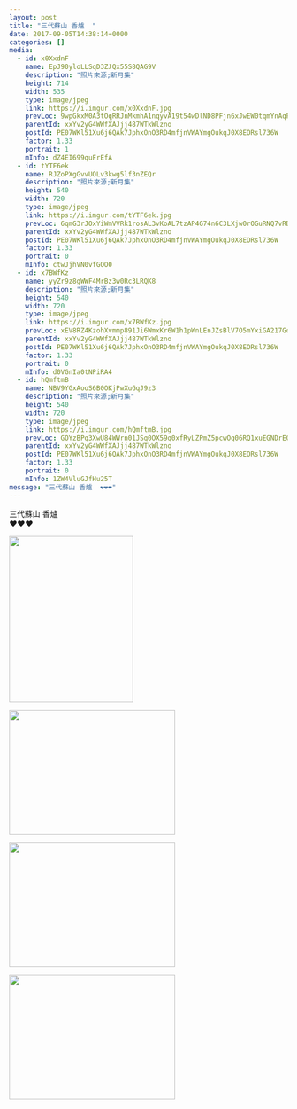 ```yaml
---
layout: post
title: "三代蘇山 香爐  " 
date: 2017-09-05T14:38:14+0000 
categories: [] 
media:
  - id: x0XxdnF
    name: EpJ90yloLLSqD3ZJQx55S8QAG9V
    description: "照片來源;新月集"   
    height: 714
    width: 535
    type: image/jpeg
    link: https://i.imgur.com/x0XxdnF.jpg
    prevLoc: 9wpGkxM0A3tOqRRJnMkmhA1nqyvA19t54wDlND8PFjn6xJwEW0tqmYnAqPqMuAGo29G7A7c4wnQoVx69FoN7Dxgj88s6v4kNRlLLSEB03l66VMfWEgKEjEZ3IJ8wMqpOmWt86Yz94236F7GD04ZMM9CryLQpRlx8C6gr49GA9pFYQmV4M4Rksv40MQokrvTvOzrAr6Klcvqz29w87oTY6DppV4wNuA9p55054OFjw0O1R9L2ULxYmp
    parentId: xxYv2yG4WWfXAJjj487WTkWlzno
    postId: PE07WKl51Xu6j6QAk7JphxOnO3RD4mfjnVWAYmgOukqJ0X8EORsl736W
    factor: 1.33
    portrait: 1
    mInfo: dZ4EI699quFrEfA
  - id: tYTF6ek
    name: RJZoPXgGvvUOLv3kwg5lf3nZEQr
    description: "照片來源;新月集"   
    height: 540
    width: 720
    type: image/jpeg
    link: https://i.imgur.com/tYTF6ek.jpg
    prevLoc: 6qmG3rJOxYiWmVVRk1rosAL3vKoAL7tzAP4G74n6C3LXjw0rOGuRNQ7vRDR4tOx89RWorNhqAGMPVR6ES8ELJ4vEV3HPWR0gmA2QFvlR3rXrMxcm96n2Xl1WFvop4rwnlZTQ344AoqKrcDPzogy446UVWnG9QxyjFymq9E88zlf5KZA8E44qsVmAOJVBzJUyPKYQGMl0uj1o7mQXAxCJ7kGZOrvDtomr87JYoqCOP6OPDWv2i1Z4MWE4QlU9p7PgR9Yj
    parentId: xxYv2yG4WWfXAJjj487WTkWlzno
    postId: PE07WKl51Xu6j6QAk7JphxOnO3RD4mfjnVWAYmgOukqJ0X8EORsl736W
    factor: 1.33
    portrait: 0
    mInfo: ctwJjhVN0vfGOO0
  - id: x7BWfKz
    name: yyZr9z8gWWF4MrBz3w0Rc3LRQK8
    description: "照片來源;新月集"   
    height: 540
    width: 720
    type: image/jpeg
    link: https://i.imgur.com/x7BWfKz.jpg
    prevLoc: xEV8RZ4KzohXvmmp891Ji6WmxKr6W1h1pWnLEnJZsBlV7O5mYxiGA217GoGnIgN5OBE3Dpi23mkMy4LpuBYvA8BgARTxPw1DyODjU2PA1zxzRGckvOZJLYNDsOz8X21L7DSzMDM6KJ61iJXPl0lnVlFLgygzrnxZcQBpKQGVnXiP55VkoOrjuWZ0NwwMOqT3Wr5mvAEXiRQg8VOPnwir7YVE9BWocqV7zyxDRLHvEyLgAOzEfqmkooOym2Uov7nwRYnKtWJ
    parentId: xxYv2yG4WWfXAJjj487WTkWlzno
    postId: PE07WKl51Xu6j6QAk7JphxOnO3RD4mfjnVWAYmgOukqJ0X8EORsl736W
    factor: 1.33
    portrait: 0
    mInfo: d0VGnIa0tNPiRA4
  - id: hQmftmB
    name: NBV9YGxAooS6B0OKjPwXuGqJ9z3
    description: "照片來源;新月集"   
    height: 540
    width: 720
    type: image/jpeg
    link: https://i.imgur.com/hQmftmB.jpg
    prevLoc: GOYzBPq3XwU84WWrn01JSq0OX59q0xfRyLZPmZ5pcwOq06RQ1xuEGNDrE0EQTXrgAr5kyluE398yPNKrCVgNJv5g3EIPvzPqpqRMIq3YloEozXCo8BKyp7E2I8J3gLr16qf3LN0MLzyzuNwBw4pO3YU2K8YzVO4pFO0jxOJ36XIj11A7QXqEhAQx1RRrN9t7x4XoGWrpimGQrnDNyLcA79BpyqOKhDmO6JjVMgHo2glROK5MtB8E3J430XfMAjXYBVrMiNy
    parentId: xxYv2yG4WWfXAJjj487WTkWlzno
    postId: PE07WKl51Xu6j6QAk7JphxOnO3RD4mfjnVWAYmgOukqJ0X8EORsl736W
    factor: 1.33
    portrait: 0
    mInfo: 1ZW4VluGJfHu25T
message: "三代蘇山 香爐  ❤️❤️❤️"
---
```


三代蘇山 香爐  
❤️❤️❤️


[//]: #media:  
<a href="https://i.imgur.com/x0XxdnF.jpg"><img src="https://i.imgur.com/x0XxdnF.jpg" height="300" width="224" /></a> 
  

<a href="https://i.imgur.com/tYTF6ek.jpg"><img src="https://i.imgur.com/tYTF6ek.jpg" height="225" width="300" /></a> 
  

<a href="https://i.imgur.com/x7BWfKz.jpg"><img src="https://i.imgur.com/x7BWfKz.jpg" height="225" width="300" /></a> 
  

<a href="https://i.imgur.com/hQmftmB.jpg"><img src="https://i.imgur.com/hQmftmB.jpg" height="225" width="300" /></a> 
 

